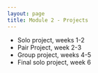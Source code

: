 ```yaml
---
layout: page
title: Module 2 - Projects
---
```


*  Solo project, weeks 1-2
*  Pair Project, week 2-3
*  Group project, weeks 4-5
*  Final solo project, week 6
